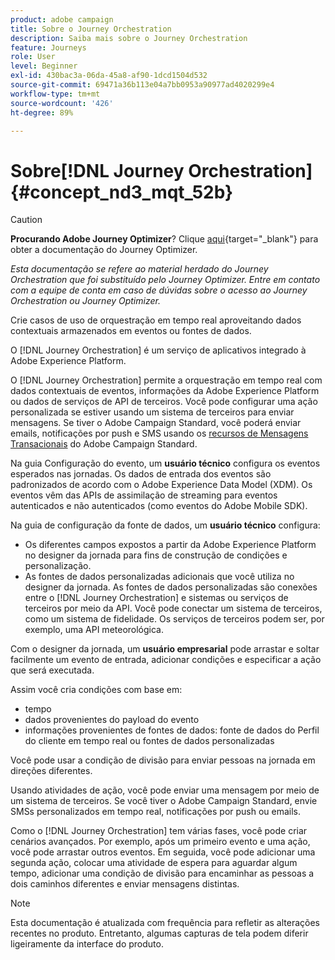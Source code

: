 ```yaml
---
product: adobe campaign
title: Sobre o Journey Orchestration
description: Saiba mais sobre o Journey Orchestration
feature: Journeys
role: User
level: Beginner
exl-id: 430bac3a-06da-45a8-af90-1dcd1504d532
source-git-commit: 69471a36b113e04a7bb0953a90977ad4020299e4
workflow-type: tm+mt
source-wordcount: '426'
ht-degree: 89%

---
```


# Sobre[!DNL Journey Orchestration]{#concept_nd3_mqt_52b}


>[!CAUTION]
>
>**Procurando Adobe Journey Optimizer**? Clique [aqui](https://experienceleague.adobe.com/pt-br/docs/journey-optimizer/using/ajo-home){target="_blank"} para obter a documentação do Journey Optimizer.
>
>
>_Esta documentação se refere ao material herdado do Journey Orchestration que foi substituído pelo Journey Optimizer. Entre em contato com a equipe de conta em caso de dúvidas sobre o acesso ao Journey Orchestration ou Journey Optimizer._


Crie casos de uso de orquestração em tempo real aproveitando dados contextuais armazenados em eventos ou fontes de dados.

O [!DNL Journey Orchestration] é um serviço de aplicativos integrado à Adobe Experience Platform. 

O [!DNL Journey Orchestration] permite a orquestração em tempo real com dados contextuais de eventos, informações da Adobe Experience Platform ou dados de serviços de API de terceiros. Você pode configurar uma ação personalizada se estiver usando um sistema de terceiros para enviar mensagens. Se tiver o Adobe Campaign Standard, você poderá enviar emails, notificações por push e SMS usando os [recursos de Mensagens Transacionais](https://experienceleague.adobe.com/docs/campaign-standard/using/communication-channels/transactional-messaging/getting-started-with-transactional-msg.html?lang=pt-BR) do Adobe Campaign Standard.

Na guia Configuração do evento, um **usuário técnico** configura os eventos esperados nas jornadas. Os dados de entrada dos eventos são padronizados de acordo com o Adobe Experience Data Model (XDM). Os eventos vêm das APIs de assimilação de streaming para eventos autenticados e não autenticados (como eventos do Adobe Mobile SDK).

Na guia de configuração da fonte de dados, um **usuário técnico** configura:

* Os diferentes campos expostos a partir da Adobe Experience Platform no designer da jornada para fins de construção de condições e personalização.
* As fontes de dados personalizadas adicionais que você utiliza no designer da jornada. As fontes de dados personalizadas são conexões entre o [!DNL Journey Orchestration] e sistemas ou serviços de terceiros por meio da API. Você pode conectar um sistema de terceiros, como um sistema de fidelidade. Os serviços de terceiros podem ser, por exemplo, uma API meteorológica.

Com o designer da jornada, um **usuário empresarial** pode arrastar e soltar facilmente um evento de entrada, adicionar condições e especificar a ação que será executada.

Assim você cria condições com base em:

* tempo
* dados provenientes do payload do evento
* informações provenientes de fontes de dados: fonte de dados do Perfil do cliente em tempo real ou fontes de dados personalizadas

Você pode usar a condição de divisão para enviar pessoas na jornada em direções diferentes.

Usando atividades de ação, você pode enviar uma mensagem por meio de um sistema de terceiros. Se você tiver o Adobe Campaign Standard, envie SMSs personalizados em tempo real, notificações por push ou emails.

Como o [!DNL Journey Orchestration] tem várias fases, você pode criar cenários avançados. Por exemplo, após um primeiro evento e uma ação, você pode arrastar outros eventos. Em seguida, você pode adicionar uma segunda ação, colocar uma atividade de espera para aguardar algum tempo, adicionar uma condição de divisão para encaminhar as pessoas a dois caminhos diferentes e enviar mensagens distintas.

>[!NOTE]
>
>Esta documentação é atualizada com frequência para refletir as alterações recentes no produto. Entretanto, algumas capturas de tela podem diferir ligeiramente da interface do produto.
